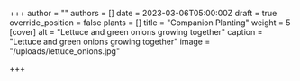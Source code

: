 +++
author = ""
authors = []
date = 2023-03-06T05:00:00Z
draft = true
override_position = false
plants = []
title = "Companion Planting"
weight = 5
[cover]
alt = "Lettuce and green onions growing together"
caption = "Lettuce and green onions growing together"
image = "/uploads/lettuce_onions.jpg"

+++
